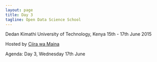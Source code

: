```yaml
---
layout: page
title: Day 3
tagline: Open Data Science School
---
```



Dedan Kimathi University of Technology, Kenya
15th - 17th June 2015

Hosted by [Ciira wa Maina](https://sites.google.com/site/cwamainadekut/)

Agenda: Day 3, Wednesday 17th June
